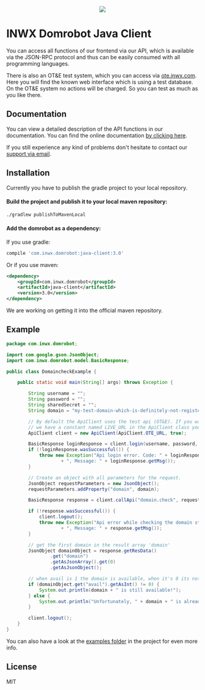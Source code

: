 <p align="center">
  <a href="https://www.inwx.com/en/" target="_blank">
    <img src="https://images.inwx.com/logos/inwx.png">
  </a>
</p>

INWX Domrobot Java Client
=========
You can access all functions of our frontend via our API, which is available via the JSON-RPC protocol and thus can be easily consumed with all programming languages.

There is also an OT&E test system, which you can access via [ote.inwx.com](https://ote.inwx.com/en/). Here you will find the known web interface which is using a test database. On the OT&E system no actions will be charged. So you can test as much as you like there.

Documentation
------
You can view a detailed description of the API functions in our documentation. You can find the online documentation [by clicking here](https://www.inwx.de/en/help/apidoc).

If you still experience any kind of problems don't hesitate to contact our [support via email](mailto:support@inwx.de).

Installation
-------
Currently you have to publish the gradle project to your local repository.

#### Build the project and publish it to your local maven repository:
```bash
./gradlew publishToMavenLocal
```

#### Add the domrobot as a dependency:

If you use gradle:
```gradle
compile 'com.inwx.domrobot:java-client:3.0'
```

Or if you use maven:
```xml
<dependency>
    <groupId>com.inwx.domrobot</groupId>
    <artifactId>java-client</artifactId>
    <version>3.0</version>
</dependency>
```

We are working on getting it into the official maven repository.

Example
-------

```java
package com.inwx.domrobot;

import com.google.gson.JsonObject;
import com.inwx.domrobot.model.BasicResponse;

public class DomaincheckExample {

    public static void main(String[] args) throws Exception {

        String username = "";
        String password = "";
        String sharedSecret = "";
        String domain = "my-test-domain-which-is-definitely-not-registered6737.com";

        // By default the ApiClient uses the test api (OT&E). If you want to use the production/live api
        // we have a constant named LIVE_URL in the ApiClient class you can use.
        ApiClient client = new ApiClient(ApiClient.OTE_URL, true);

        BasicResponse loginResponse = client.login(username, password, sharedSecret);
        if (!loginResponse.wasSuccessful()) {
            throw new Exception("Api login error. Code: " + loginResponse.getCode()
                    + ", Message: " + loginResponse.getMsg());
        }

        // Create an object with all parameters for the request.
        JsonObject requestParameters = new JsonObject();
        requestParameters.addProperty("domain", domain);

        BasicResponse response = client.callApi("domain.check", requestParameters);

        if (!response.wasSuccessful()) {
            client.logout();
            throw new Exception("Api error while checking the domain status. Code: " + response.getCode()
                    + ", Message: " + response.getMsg());
        }

        // get the first domain in the result array 'domain'
        JsonObject domainObject = response.getResData()
                .get("domain")
                .getAsJsonArray().get(0)
                .getAsJsonObject();

        // when avail is 1 the domain is available, when it's 0 its not available
        if (domainObject.get("avail").getAsInt() != 0) {
            System.out.println(domain + " is still available!");
        } else {
            System.out.println("Unfortunately, " + domain + " is already registered.");
        }

        client.logout();
    }
}
```

You can also have a look at the [examples folder](examples) in the project for even more info.

License
----

MIT
